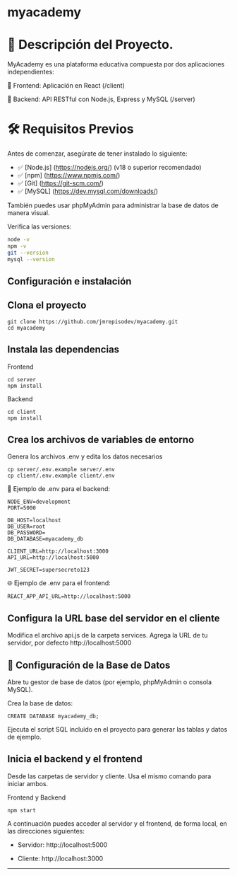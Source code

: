 # myacademy


# 🏫 Descripción del Proyecto.

MyAcademy es una plataforma educativa compuesta por dos aplicaciones independientes:

🎨 Frontend: Aplicación en React (/client)

🧠 Backend: API RESTful con Node.js, Express y MySQL (/server)

# 🛠️ Requisitos Previos

Antes de comenzar, asegúrate de tener instalado lo siguiente:

- ✅ [Node.js] (https://nodejs.org/) (v18 o superior recomendado)
- ✅ [npm] (https://www.npmjs.com/)
- ✅ [Git] (https://git-scm.com/)
- ✅ [MySQL]	(https://dev.mysql.com/downloads/)

También puedes usar phpMyAdmin para administrar la base de datos de manera visual.

Verifica las versiones:

```bash
node -v
npm -v
git --version
mysql --version

```
## Configuración e instalación

## Clona el proyecto
```
git clone https://github.com/jmrepisodev/myacademy.git
cd myacademy
```

## Instala las dependencias

Frontend
````
cd server
npm install
````

Backend
````
cd client
npm install
````
## Crea los archivos de variables de entorno

Genera los archivos .env y edita los datos necesarios

````
cp server/.env.example server/.env
cp client/.env.example client/.env
````

🔧 Ejemplo de .env para el backend:
````
NODE_ENV=development
PORT=5000

DB_HOST=localhost
DB_USER=root
DB_PASSWORD=
DB_DATABASE=myacademy_db

CLIENT_URL=http://localhost:3000
API_URL=http://localhost:5000

JWT_SECRET=supersecreto123
````

🌐 Ejemplo de .env para el frontend:
````
REACT_APP_API_URL=http://localhost:5000
````

## Configura la URL base del servidor en el cliente 

Modifica el archivo api.js de la carpeta services. Agrega la URL de tu servidor, por defecto http://localhost:5000

## 🧱 Configuración de la Base de Datos
Abre tu gestor de base de datos (por ejemplo, phpMyAdmin o consola MySQL).

Crea la base de datos:
````
CREATE DATABASE myacademy_db;
````

Ejecuta el script SQL incluido en el proyecto para generar las tablas y datos de ejemplo.

## Inicia el backend y el frontend

Desde las carpetas de servidor y cliente. Usa el mismo comando para iniciar ambos.

Frontend y Backend

````
npm start
````

A continuación puedes acceder al servidor y el frontend, de forma local, en las direcciones siguientes:

- Servidor: http://localhost:5000

- Cliente:  http://localhost:3000

---------------